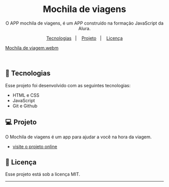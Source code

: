<h1 align="center"> Mochila de viagens </h1>

<p align="center">
O APP mochila de viagens, é um APP construído na formação JavaScript da Alura. <br/>
</p>

<p align="center">
  <a href="#-tecnologias">Tecnologias</a>&nbsp;&nbsp;&nbsp;|&nbsp;&nbsp;&nbsp;
  <a href="#-projeto">Projeto</a>&nbsp;&nbsp;&nbsp;|&nbsp;&nbsp;&nbsp;
  <a href="#memo-licença">Licença</a>
</p>

[Mochila de viagem.webm](https://user-images.githubusercontent.com/94411600/226778847-139ed896-d28f-48c8-a7dd-304ec4a4768b.webm)

<br>



## 🚀 Tecnologias

Esse projeto foi desenvolvido com as seguintes tecnologias:

- HTML e CSS
- JavaScript
- Git e Github

## 💻 Projeto

O Mochila de viagens é um app para ajudar a você na hora da viagem.

- [visite o projeto online](https://mochila-de-viagem-drab.vercel.app/)


## :memo: Licença

Esse projeto está sob a licença MIT.

---
